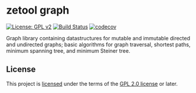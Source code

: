 # zetool graph

[![License: GPL v2](https://img.shields.io/badge/license-GPL%20(%3E%3D%202)-blue.svg)][GPL 2.0 license]
[![Build Status](https://travis-ci.org/zetool/graph.svg?branch=master)](https://travis-ci.org/zetool/graph)
[![codecov](https://codecov.io/gh/zetool/graph/branch/master/graph/badge.svg)](https://codecov.io/gh/zetool/graph)

Graph library containing datastructures for mutable and immutable directed and undirected graphs;
basic algorithms for graph traversal, shortest paths, minimum spanning tree, and minimum Steiner tree.

## License

This project is [licensed](LICENSE) under the terms of the [GPL 2.0 license] or later.

[GPL 2.0 license]: https://www.gnu.org/licenses/old-licenses/gpl-2.0.en.html